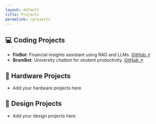 ```yaml
---
layout: default
title: Projects
permalink: /projects
---
```


## 💻 Coding Projects
- **FinBot**: Financial insights assistant using RAG and LLMs. [GitHub ↗](https://github.com/hebarasmy/finbot)
- **BrumBot**: University chatbot for student productivity. [GitHub ↗](https://github.com/hebarasmy/brumbot)

## 🔧 Hardware Projects
- Add your hardware projects here

## 🎨 Design Projects
- Add your design projects here
